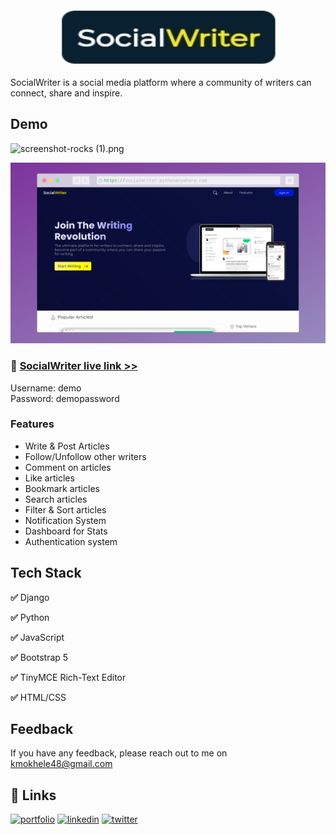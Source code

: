 <center>
<img width=350 height=90 src="Screenshot_20230204-005906_Chrome.jpg">  
</center>
<br>
SocialWriter is a social media platform where a community of writers can connect, share and inspire.

## Demo
![  screenshot-rocks (1).png ](87504993fa172a690934ec0b7b68a479914dd1d2.gif)


<img src="screenshot-rocks (1).png">


### 🔗 [SocialWriter live link >>](https://socialwriter.pythonanywhere.com)

Username: demo <br>
Password: demopassword 
### Features

- Write & Post Articles
- Follow/Unfollow other writers 
- Comment on articles
- Like articles
- Bookmark articles
- Search articles
- Filter & Sort articles
- Notification System 
- Dashboard for Stats
- Authentication system 


## Tech Stack

**✅** Django

**✅** Python
 
**✅** JavaScript

**✅** Bootstrap 5 

**✅** TinyMCE Rich-Text Editor 

**✅** HTML/CSS


## Feedback

If you have any feedback, please reach out to me on kmokhele48@gmail.com

## 🔗 Links
[![portfolio](https://img.shields.io/badge/my_portfolio-000?style=for-the-badge&logo=ko-fi&logoColor=white)](https://Mokhele.pythonanywhere.com)
[![linkedin](https://img.shields.io/badge/linkedin-0A66C2?style=for-the-badge&logo=linkedin&logoColor=white)](https://www.linkedin.com/in/mokhele-katleho)
[![twitter](https://img.shields.io/badge/twitter-1DA1F2?style=for-the-badge&logo=twitter&logoColor=white)](https://twitter.com/Mokhele_K?t=14CzqMH9VwTb9HN_BahvDA&s=09)

